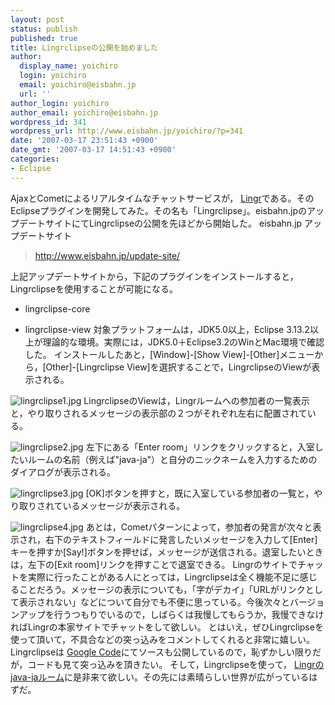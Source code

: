 ```yaml
---
layout: post
status: publish
published: true
title: Lingrclipseの公開を始めました
author:
  display_name: yoichiro
  login: yoichiro
  email: yoichiro@eisbahn.jp
  url: ''
author_login: yoichiro
author_email: yoichiro@eisbahn.jp
wordpress_id: 341
wordpress_url: http://www.eisbahn.jp/yoichiro/?p=341
date: '2007-03-17 23:51:43 +0900'
date_gmt: '2007-03-17 14:51:43 +0900'
categories:
- Eclipse
---
```


AjaxとCometによるリアルタイムなチャットサービスが，
[Lingr](http://www.lingr.com/)である。そのEclipseプラグインを開発してみた。その名も「Lingrclipse」。eisbahn.jpのアップデートサイトにてLingrclipseの公開を先ほどから開始した。
eisbahn.jp アップデートサイト

>http://www.eisbahn.jp/update-site/

上記アップデートサイトから，下記のプラグインをインストールすると，Lingrclipseを使用することが可能になる。

* lingrclipse-core

* lingrclipse-view
対象プラットフォームは，JDK5.0以上，Eclipse
3.13.2以上が理論的な環境。実際には，JDK5.0＋Eclipse3.2のWinとMac環境で確認した。
インストールしたあと，[Window]-[Show View]-[Other]メニューから，[Other]-[Lingrclipse View]を選択することで，LingrclipseのViewが表示される。

![lingrclipse1.jpg](http://www.eisbahn.jp/yoichiro/images/lingrclipse1.jpg)
LingrclipseのViewは，Lingrルームへの参加者の一覧表示と，やり取りされるメッセージの表示部の２つがそれぞれ左右に配置されている。

![lingrclipse2.jpg](http://www.eisbahn.jp/yoichiro/images/lingrclipse2.jpg)
左下にある「Enter room」リンクをクリックすると，入室したいルームの名前（例えば"java-ja"）と自分のニックネームを入力するためのダイアログが表示される。

![lingrclipse3.jpg](http://www.eisbahn.jp/yoichiro/images/lingrclipse3.jpg)
[OK]ボタンを押すと，既に入室している参加者の一覧と，やり取りされているメッセージが表示される。

![lingrclipse4.jpg](http://www.eisbahn.jp/yoichiro/images/lingrclipse4.jpg)
あとは，Cometパターンによって，参加者の発言が次々と表示され，右下のテキストフィールドに発言したいメッセージを入力して[Enter]キーを押すか[Say!]ボタンを押せば，メッセージが送信される。退室したいときは，左下の[Exit room]リンクを押すことで退室できる。
Lingrのサイトでチャットを実際に行ったことがある人にとっては，Lingrclipseは全く機能不足に感じることだろう。メッセージの表示についても，「字がデカイ」「URLがリンクとして表示されない」などについて自分でも不便に思っている。今後次々とバージョンアップを行うつもりでいるので，しばらくは我慢してもらうか，我慢できなければLingrの本家サイトでチャットをして欲しい。
とはいえ，ぜひLingrclipseを使って頂いて，不具合などの突っ込みをコメントしてくれると非常に嬉しい。Lingrclipseは
[Google Code](http://code.google.com/p/lingrclipse/)にてソースも公開しているので，恥ずかしい限りだが，コードも見て突っ込みを頂きたい。
そして，Lingrclipseを使って，
[Lingrのjava-jaルーム](http://www.lingr.com/room/java-ja)に是非来て欲しい。その先には素晴らしい世界が広がっているはずだ。
